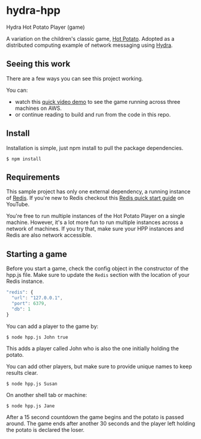 # hydra-hpp
Hydra Hot Potato Player (game)

A variation on the children's classic game, [Hot Potato](https://en.wikipedia.org/wiki/Hot_potato_(game)). Adopted as a distributed computing example of network messaging using [Hydra](https://github.com/flywheelsports/fwsp-hydra).

## Seeing this work

There are a few ways you can see this project working.

You can:

* watch this [quick video demo](https://youtu.be/p-UV4d2cUKU) to see the game running across three machines on AWS.
* or continue reading to build and run from the code in this repo.

## Install

Installation is simple, just npm install to pull the package dependencies.

```shell
$ npm install
```

## Requirements

This sample project has only one external dependency, a running instance of [Redis](https://redis.io/). If you're new to Redis checkout this [Redis quick start guide](https://youtu.be/eX7EamF_WuA) on YouTube.

You're free to run multiple instances of the Hot Potato Player on a single machine. However, it's a lot more fun to run multiple instances across a network of machines. If you try that, make sure your HPP instances and Redis are also network accessible.

## Starting a game

Before you start a game, check the config object in the constructor of the hpp.js file. Make sure to update the `Redis` section with the location of your Redis instance.

```javascript
"redis": {
  "url": "127.0.0.1",
  "port": 6379,
  "db": 1
}
```

You can add a player to the game by:

```shell
$ node hpp.js John true
```

This adds a player called John who is also the one initially holding the potato.

You can add other players, but make sure to provide unique names to keep results clear.

```shell
$ node hpp.js Susan
```

On another shell tab or machine:

```shell
$ node hpp.js Jane
```

After a 15 second countdown the game begins and the potato is passed around.  The game ends after another 30 seconds and the player left holding the potato is declared the loser.
